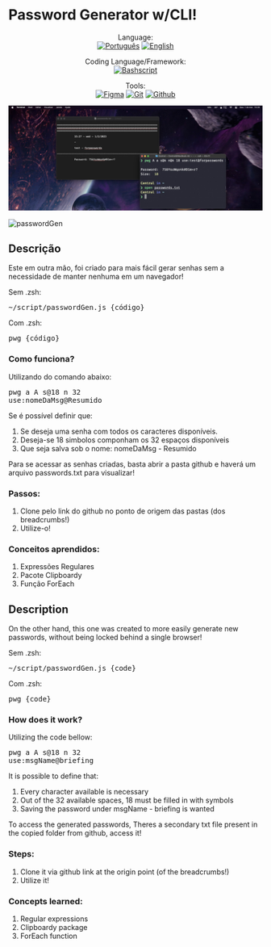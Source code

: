 # Password Generator w/CLI!

<p align="center">
<span>Language:</span><br>
  <a href="#descrição"><img alt="Português" src="https://img.shields.io/badge/Português-PTBR-blue?style=for-the-badge"></a>
  <a href="#description"><img alt="English" src="https://img.shields.io/badge/English-EN-blue?style=for-the-badge"></a>
</p>

<p align="center">
<span>Coding Language/Framework:</span><br>
  <a target="_blank" href="https://linuxconfig.org/bash-scripting-tutorial-for-beginners"><img alt="Bashscript" src="https://img.shields.io/badge/Bashscript-2A3034?style=for-the-badge"></a>
</p>

<p align="center">
<span>Tools:</span><br>
  <a target="_blank" href="https://www.figma.com/"><img alt="Figma" src="https://img.shields.io/badge/Figma-E7796B?style=for-the-badge"></a>
  <a target="_blank" href="https://git-scm.com/"><img alt="Git" src="https://img.shields.io/badge/Git-C9543E?style=for-the-badge"></a>
  <a target="_blank" href="https://github.com/"><img alt="Github" src="https://img.shields.io/badge/Github-000000?style=for-the-badge"></a>
</p>

<p>
  <img src="./github/passwordgen.jpg" />
</p>

![passwordGen](https://user-images.githubusercontent.com/110733156/222234250-53a670db-9931-4987-8e45-8a4f2b105cfe.gif)

## Descrição

Este em outra mão, foi criado para mais fácil gerar senhas sem a necessidade de manter nenhuma em um navegador!

Sem .zsh:
  <pre>~/script/passwordGen.js {código}</pre>

Com .zsh:
  <pre>pwg {código}</pre>

### Como funciona?

Utilizando do comando abaixo:
    <pre>pwg a A s@18 n 32 use:nomeDaMsg@Resumido</pre>
Se é possível definir que:
1. Se deseja uma senha com todos os caracteres disponíveis.
2. Deseja-se 18 simbolos componham os 32 espaços disponíveis
3. Que seja salva sob o nome: nomeDaMsg - Resumido

Para se acessar as senhas criadas, basta abrir a pasta github e haverá um arquivo passwords.txt para visualizar!

### Passos:
  1. Clone pelo link do github no ponto de origem das pastas (dos breadcrumbs!)
  2. Utilize-o!

### Conceitos aprendidos:
1. Expressões Regulares
2. Pacote Clipboardy
3. Função ForEach

## Description

On the other hand, this one was created to more easily generate new passwords, without being locked behind a single browser!

Sem .zsh:
  <pre>~/script/passwordGen.js {code}</pre>

Com .zsh:
  <pre>pwg {code}</pre>

### How does it work?

Utilizing the code bellow:
    <pre>pwg a A s@18 n 32 use:msgName@briefing</pre>
It is possible to define that:
1. Every character available is necessary
2. Out of the 32 available spaces, 18 must be filled in with symbols
3. Saving the password under msgName - briefing is wanted

To access the generated passwords, Theres a secondary txt file present in the copied folder from github, access it!

### Steps:
  1. Clone it via github link at the origin point (of the breadcrumbs!)
  2. Utilize it!

### Concepts learned:
1. Regular expressions
2. Clipboardy package
3. ForEach function
